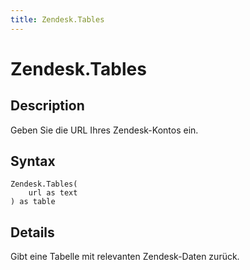 ```yaml
---
title: Zendesk.Tables
---
```


# Zendesk.Tables


## Description

Geben Sie die URL Ihres Zendesk-Kontos ein.


## Syntax

```powerquery
Zendesk.Tables(
    url as text
) as table
```


## Details

Gibt eine Tabelle mit relevanten Zendesk-Daten zurück.


